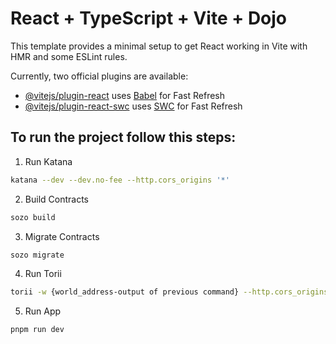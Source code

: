 # React + TypeScript + Vite + Dojo

This template provides a minimal setup to get React working in Vite with HMR and some ESLint rules.

Currently, two official plugins are available:

- [@vitejs/plugin-react](https://github.com/vitejs/vite-plugin-react/blob/main/packages/plugin-react/README.md) uses [Babel](https://babeljs.io/) for Fast Refresh
- [@vitejs/plugin-react-swc](https://github.com/vitejs/vite-plugin-react-swc) uses [SWC](https://swc.rs/) for Fast Refresh

## To run the project follow this steps:

1. Run Katana
```bash
katana --dev --dev.no-fee --http.cors_origins '*'
```

2. Build Contracts
```bash
sozo build
```

3. Migrate Contracts
```bash
sozo migrate
```

4. Run Torii
```bash
torii -w {world_address-output of previous command} --http.cors_origins '*'
```

5. Run App
```bash
pnpm run dev
```